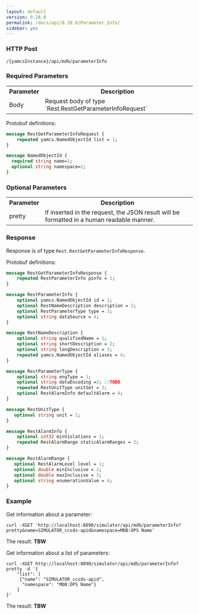 ```yaml
---
layout: default
version: 0.28.0
permalink: /docs/api/0.28.0/Parameter_Info/
sidebar: yes
---
```


### HTTP Post

```
/{yamcsInstance}/api/mdb/parameterInfo
```

### Required Parameters

<table class="inline">
    <tr><th>Parameter</th><th>Description</th></tr>
     <tr><td>Body</td><td>Request body of type `Rest.RestGetParameterInfoRequest`</td></tr>
</table>

Protobuf definitions:

```proto
message RestGetParameterInfoRequest {
    repeated yamcs.NamedObjectId list = 1;
}
```

```proto
message NamedObjectId {
  required string name=1;
  optional string namespace=2; 
}
```

### Optional Parameters

<table class="inline">
    <tr><th>Parameter</th><th>Description</th></tr>
     <tr><td>pretty</td><td>If inserted in the request, the JSON result will be formatted in a human readable manner.</td></tr>
</table>


### Response

Response is of type `Rest.RestGetParameterInfoResponse`.

Protobuf definitions:

```proto
message RestGetParameterInfoResponse {
    repeated RestParameterInfo pinfo = 1;
}
```

```proto
message RestParameterInfo {
    optional yamcs.NamedObjectId id = 1;
    optional RestNameDescription description = 2;
    optional RestParameterType type = 3;
    optional string dataSource = 4;
}
```

```proto
message RestNameDescription {
    optional string qualifiedName = 1;
    optional string shortDescription = 2;
    optional string longDescription = 3;
    repeated yamcs.NamedObjectId aliases = 4;
}
```


```proto
message RestParameterType {
    optional string engType = 1;
    optional string dataEncoding =2; //TODO
    repeated RestUnitType unitSet = 3; 
    optional RestAlarmInfo defaultAlarm = 4;
}
```

```proto
message RestUnitType {
   optional string unit = 1;
}
```

```proto
message RestAlarmInfo {
    optional int32 minViolations = 1;
    repeated RestAlarmRange staticAlarmRanges = 2;
}
```

```proto
message RestAlarmRange {
   optional RestAlarmLevel level = 1; 
   optional double minInclusive = 2;
   optional double maxInclusive = 3; 
   optional string enumerationValue = 4;
}
```


### Example

Get information about a parameter:

```
curl -XGET 'http://localhost:8090/simulator/api/mdb/parameterInfo?pretty&name=SIMULATOR_ccsds-apid&namespace=MDB:OPS Name'
```

The result: **TBW**


Get information about a list of parameters:

```
curl -XGET http://localhost:8090/simulator/api/mdb/parameterInfo?pretty -d '{
    "list": [
     {"name": "SIMULATOR_ccsds-apid",
      "namespace": "MDB:OPS Name"}
    ]
}'
```
The result: **TBW**
